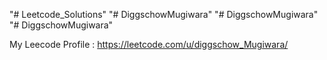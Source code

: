 "# Leetcode_Solutions" 
"# DiggschowMugiwara" 
"# DiggschowMugiwara" 
"# DiggschowMugiwara" 

My Leecode Profile : https://leetcode.com/u/diggschow_Mugiwara/
